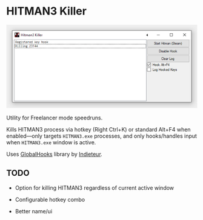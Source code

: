 # HITMAN3 Killer

![](media/window-01.png)

Utility for Freelancer mode speedruns. 

Kills HITMAN3 process via hotkey (<key>Right Ctrl</key>+<key>K</key>) or standard <key>Alt</key>+<key>F4</key> when enabled—only targets `HITMAN3.exe` processes, and only hooks/handles input when `HITMAN3.exe` window is active.

Uses [GlobalHooks](https://github.com/Indieteur/GlobalHooks) library by [Indieteur](https://indieteur.com).

## TODO

- Option for killing HITMAN3 regardless of current active window
  
- Configurable hotkey combo

- Better name/ui

